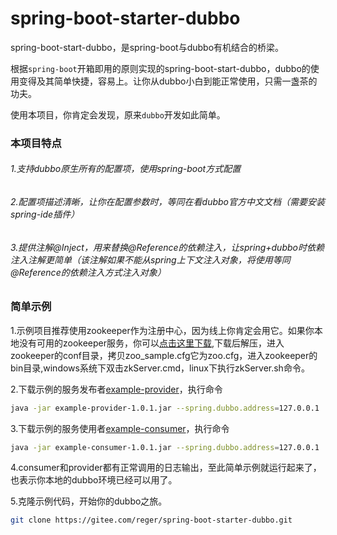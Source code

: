 # spring-boot-starter-dubbo


spring-boot-start-dubbo，是spring-boot与dubbo有机结合的桥梁。

根据`spring-boot`开箱即用的原则实现的spring-boot-start-dubbo，dubbo的使用变得及其简单快捷，容易上。让你从dubbo小白到能正常使用，只需一盏茶的功夫。

使用本项目，你肯定会发现，原来`dubbo`开发如此简单。

### 本项目特点
###### 1.支持dubbo原生所有的配置项，使用spring-boot方式配置
###### 2.配置项描述清晰，让你在配置参数时，等同在看dubbo官方中文文档（需要安装spring-ide插件）
###### 3.提供注解@Inject，用来替换@Reference的依赖注入，让spring+dubbo时依赖注入注解更简单（该注解如果不能从spring上下文注入对象，将使用等同@Reference的依赖注入方式注入对象）

### 简单示例
1.示例项目推荐使用zookeeper作为注册中心，因为线上你肯定会用它。如果你本地没有可用的zookeeper服务，你可以[点击这里下载](http://mirror.bit.edu.cn/apache/zookeeper/zookeeper-3.4.10/zookeeper-3.4.10.tar.gz),下载后解压，进入zookeeper的conf目录，拷贝zoo_sample.cfg它为zoo.cfg，进入zookeeper的bin目录,windows系统下双击zkServer.cmd，linux下执行zkServer.sh命令。

2.下载示例的服务发布者[example-provider](http://central.maven.org/maven2/com/gitee/reger/example-provider/1.0.1/example-provider-1.0.1.jar)，执行命令
```sh
java -jar example-provider-1.0.1.jar --spring.dubbo.address=127.0.0.1  --spring.dubbo.port=2181 
```
3.下载示例的服务使用者[example-consumer](http://central.maven.org/maven2/com/gitee/reger/example-consumer/1.0.1/example-consumer-1.0.1.jar)，执行命令
```sh
java -jar example-consumer-1.0.1.jar --spring.dubbo.address=127.0.0.1  --spring.dubbo.port=2181 
```
4.consumer和provider都有正常调用的日志输出，至此简单示例就运行起来了，也表示你本地的dubbo环境已经可以用了。

5.克隆示例代码，开始你的dubbo之旅。
```sh
git clone https://gitee.com/reger/spring-boot-starter-dubbo.git
```  